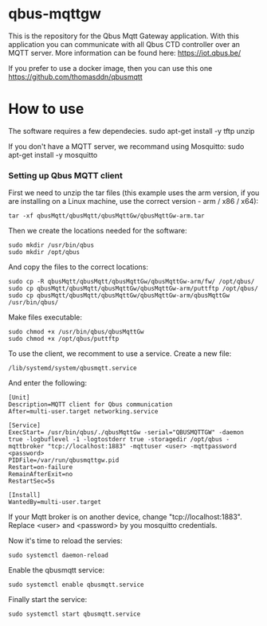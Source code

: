 # qbus-mqttgw

This is the repository for the Qbus Mqtt Gateway application. With this application you can communicate with all Qbus CTD controller over an MQTT server.
More information can be found here: https://iot.qbus.be/

If you prefer to use a docker image, then you can use this one https://github.com/thomasddn/qbusmqtt 

# How to use
The software requires a few dependecies. 
sudo apt-get install -y tftp unzip

If you don't have a MQTT server, we recommand using Mosquitto: sudo apt-get install -y mosquitto

### Setting up Qbus MQTT client
First we need to unzip the tar files (this example uses the arm version, if you are installing on a Linux machine, use the correct version - arm / x86 / x64):

`tar -xf qbusMqtt/qbusMqtt/qbusMqttGw/qbusMqttGw-arm.tar`

Then we create the locations needed for the software:
```
sudo mkdir /usr/bin/qbus
sudo mkdir /opt/qbus
```

And copy the files to the correct locations:

```
sudo cp -R qbusMqtt/qbusMqtt/qbusMqttGw/qbusMqttGw-arm/fw/ /opt/qbus/
sudo cp qbusMqtt/qbusMqtt/qbusMqttGw/qbusMqttGw-arm/puttftp /opt/qbus/
sudo cp qbusMqtt/qbusMqtt/qbusMqttGw/qbusMqttGw-arm/qbusMqttGw /usr/bin/qbus/
```
Make files executable:
```
sudo chmod +x /usr/bin/qbus/qbusMqttGw
sudo chmod +x /opt/qbus/puttftp
```

To use the client, we recomment to use a service.
Create a new file:

`/lib/systemd/system/qbusmqtt.service`

And enter the following:
```
[Unit]
Description=MQTT client for Qbus communication
After=multi-user.target networking.service

[Service]
ExecStart= /usr/bin/qbus/./qbusMqttGw -serial="QBUSMQTTGW" -daemon true -logbuflevel -1 -logtostderr true -storagedir /opt/qbus -mqttbroker "tcp://localhost:1883" -mqttuser <user> -mqttpassword <password>
PIDFile=/var/run/qbusmqttgw.pid
Restart=on-failure
RemainAfterExit=no
RestartSec=5s

[Install]
WantedBy=multi-user.target
```

If your Mqtt broker is on another device, change "tcp://localhost:1883".  
Replace \<user\> and \<password\> by you mosquitto credentials.


Now it's time to reload the servies:

`sudo systemctl daemon-reload`

Enable the qbusmqtt service:

`sudo systemctl enable qbusmqtt.service`
  
Finally start the service:

`sudo systemctl start qbusmqtt.service`
